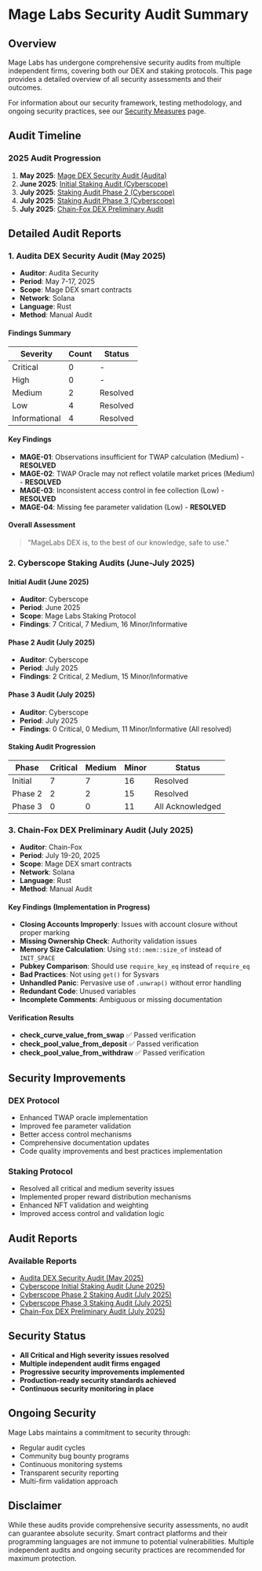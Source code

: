 # Mage Labs Security Audit Summary

## Overview

Mage Labs has undergone comprehensive security audits from multiple independent firms, covering both our DEX and staking protocols. This page provides a detailed overview of all security assessments and their outcomes.

For information about our security framework, testing methodology, and ongoing security practices, see our [Security Measures](/security-and-audits/security-measures) page.

## Audit Timeline

### 2025 Audit Progression
1. **May 2025**: [Mage DEX Security Audit (Audita)](https://docs.magelabs.xyz/reports/Audita_Magelabs_SecurityAudit_17_05_2025.pdf)
2. **June 2025**: [Initial Staking Audit (Cyberscope)](https://docs.magelabs.xyz/reports/Cyberscope%20Staking%20Audit%20Report%20Mage%20Labs%20June%202025.pdf)
3. **July 2025**: [Staking Audit Phase 2 (Cyberscope)](https://docs.magelabs.xyz/reports/Cyberscope%20Staking%20Audit%20Report%20Mage%20Labs%20July%202025.pdf)
4. **July 2025**: [Staking Audit Phase 3 (Cyberscope)](https://docs.magelabs.xyz/reports/Cyberscope_July2025_Phase3.pdf)
5. **July 2025**: [Chain-Fox DEX Preliminary Audit](https://docs.magelabs.xyz/reports/Chain-Fox%20DEX%20preliminary%20findings%20July-2025.pdf)

## Detailed Audit Reports

### 1. Audita DEX Security Audit (May 2025)
- **Auditor**: Audita Security
- **Period**: May 7-17, 2025
- **Scope**: Mage DEX smart contracts
- **Network**: Solana
- **Language**: Rust
- **Method**: Manual Audit

#### Findings Summary
| Severity | Count | Status |
|----------|-------|--------|
| Critical | 0 | - |
| High | 0 | - |
| Medium | 2 | Resolved |
| Low | 4 | Resolved |
| Informational | 4 | Resolved |

#### Key Findings
- **MAGE-01**: Observations insufficient for TWAP calculation (Medium) - **RESOLVED**
- **MAGE-02**: TWAP Oracle may not reflect volatile market prices (Medium) - **RESOLVED**
- **MAGE-03**: Inconsistent access control in fee collection (Low) - **RESOLVED**
- **MAGE-04**: Missing fee parameter validation (Low) - **RESOLVED**

#### Overall Assessment
> "MageLabs DEX is, to the best of our knowledge, safe to use."

### 2. Cyberscope Staking Audits (June-July 2025)

#### Initial Audit (June 2025)
- **Auditor**: Cyberscope
- **Period**: June 2025
- **Scope**: Mage Labs Staking Protocol
- **Findings**: 7 Critical, 7 Medium, 16 Minor/Informative

#### Phase 2 Audit (July 2025)
- **Auditor**: Cyberscope
- **Period**: July 2025
- **Findings**: 2 Critical, 2 Medium, 15 Minor/Informative

#### Phase 3 Audit (July 2025)
- **Auditor**: Cyberscope
- **Period**: July 2025
- **Findings**: 0 Critical, 0 Medium, 11 Minor/Informative (All resolved)

#### Staking Audit Progression
| Phase | Critical | Medium | Minor | Status |
|-------|----------|--------|-------|--------|
| Initial | 7 | 7 | 16 | Resolved |
| Phase 2 | 2 | 2 | 15 | Resolved |
| Phase 3 | 0 | 0 | 11 | All Acknowledged |

### 3. Chain-Fox DEX Preliminary Audit (July 2025)
- **Auditor**: Chain-Fox
- **Period**: July 19-20, 2025
- **Scope**: Mage DEX smart contracts
- **Network**: Solana
- **Language**: Rust
- **Method**: Manual Audit

#### Key Findings (Implementation in Progress)
- **Closing Accounts Improperly**: Issues with account closure without proper marking
- **Missing Ownership Check**: Authority validation issues
- **Memory Size Calculation**: Using `std::mem::size_of` instead of `INIT_SPACE`
- **Pubkey Comparison**: Should use `require_key_eq` instead of `require_eq`
- **Bad Practices**: Not using `get()` for Sysvars
- **Unhandled Panic**: Pervasive use of `.unwrap()` without error handling
- **Redundant Code**: Unused variables
- **Incomplete Comments**: Ambiguous or missing documentation

#### Verification Results
- **check_curve_value_from_swap** ✅ Passed verification
- **check_pool_value_from_deposit** ✅ Passed verification  
- **check_pool_value_from_withdraw** ✅ Passed verification

## Security Improvements

### DEX Protocol
- Enhanced TWAP oracle implementation
- Improved fee parameter validation
- Better access control mechanisms
- Comprehensive documentation updates
- Code quality improvements and best practices implementation

### Staking Protocol
- Resolved all critical and medium severity issues
- Implemented proper reward distribution mechanisms
- Enhanced NFT validation and weighting
- Improved access control and validation logic

## Audit Reports

### Available Reports
- [Audita DEX Security Audit (May 2025)](/reports/Audita_Magelabs_SecurityAudit_17_05_2025.pdf)
- [Cyberscope Initial Staking Audit (June 2025)](/reports/Cyberscope%20Staking%20Audit%20Report%20Mage%20Labs%20June%202025.pdf)
- [Cyberscope Phase 2 Staking Audit (July 2025)](/reports/Cyberscope%20Staking%20Audit%20Report%20Mage%20Labs%20July%202025.pdf)
- [Cyberscope Phase 3 Staking Audit (July 2025)](/reports/Cyberscope_July2025_Phase3.pdf)
- [Chain-Fox DEX Preliminary Audit (July 2025)](/reports/Chain-Fox%20DEX%20preliminary%20findings%20July-2025.pdf)

## Security Status

* **All Critical and High severity issues resolved**
* **Multiple independent audit firms engaged**
* **Progressive security improvements implemented**
* **Production-ready security standards achieved**
* **Continuous security monitoring in place**

## Ongoing Security

Mage Labs maintains a commitment to security through:
- Regular audit cycles
- Community bug bounty programs
- Continuous monitoring systems
- Transparent security reporting
- Multi-firm validation approach

## Disclaimer

While these audits provide comprehensive security assessments, no audit can guarantee absolute security. Smart contract platforms and their programming languages are not immune to potential vulnerabilities. Multiple independent audits and ongoing security practices are recommended for maximum protection.
